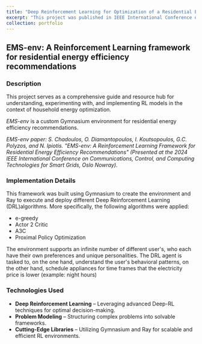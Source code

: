 ```yaml
---
title: "Deep Reinforcement Learning for Optimization of a Residential Energy Management"
excerpt: "This project was published in IEEE International Conference on Communications, Control, and Computing Technologies for Smart Grids. A Smart Home environment is created and a Deep Reinforcement Learning agent is developed with the goal of acting as a Residential Energy Manager which will adapt to the user's preferences and minimize costs [(github repository)](https://github.com/SpirosChadoulos/EMS-env): **Deep Reinforcement Learning** <br/><img src='/images/smart_homes.jpg' width='700'>"
collection: portfolio
---
```


## EMS-env: A Reinforcement Learning framework for residential energy efficiency recommendations

### Description

This project serves as a comprehensive guide and resource hub for understanding, experimenting with, and implementing RL models in the context of household energy optimization.

_EMS-env_ is a custom Gymnasium environment for residential energy efficiency recommendations.

_EMS-env paper: S. Chadoulos, O. Diamantopoulos, I. Koutsopoulos, G.C. Polyzos, and N. Ipiotis. "EMS-env: A Reinforcement Learning Framework for Residential Energy Efficiency Recommendations" (Presented at the 2024 IEEE International Conference on Communications, Control, and Computing Technologies for Smart Grids, Oslo Nowray)._

### Implementation Details

This framework was built using Gymnasium to create the environment and Ray to execute and deploy different Deep Reinforcement Learning (DRL)algorithms. More specifically, the following algorithms were applied:
- e-greedy
- Actor 2 Critic
- A3C
- Proximal Policy Optimization

The environment supports an infinite number of different user's, who each have their own preferences and unique personalities. The DRL agent is tasked to, on the one hand, understand the user's behavioral patterns, on the other hand, schedule appliances for time frames that the electricity price is lower (example: night hours)

### Technologies Used

- **Deep Reinforcement Learning** – Leveraging advanced Deep-RL techniques for optimal decision-making.
- **Problem Modeling** – Structuring complex problems into solvable frameworks.
- **Cutting-Edge Libraries** – Utilizing Gymnasium and Ray for scalable and efficient RL environments.